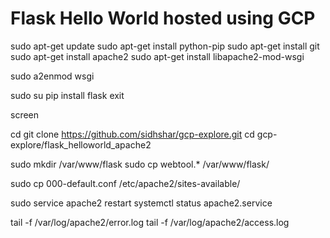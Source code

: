# Flask Hello World hosted using GCP

sudo apt-get update
sudo apt-get install python-pip
sudo apt-get install git
sudo apt-get install apache2
sudo apt-get install libapache2-mod-wsgi

sudo a2enmod wsgi

sudo su
pip install flask
exit

screen

cd
git clone https://github.com/sidhshar/gcp-explore.git
cd gcp-explore/flask_helloworld_apache2

sudo mkdir /var/www/flask
sudo cp webtool.* /var/www/flask/

sudo cp 000-default.conf /etc/apache2/sites-available/

sudo service apache2 restart
systemctl status apache2.service

tail -f /var/log/apache2/error.log
tail -f /var/log/apache2/access.log




